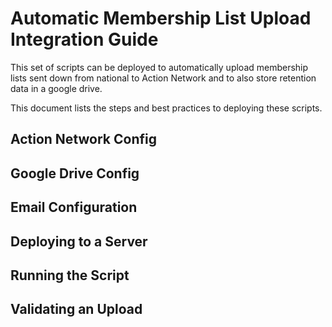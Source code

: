# Automatic Membership List Upload Integration Guide
This set of scripts can be deployed to automatically upload membership lists sent down from national to Action Network and to also store retention data in a google drive.

This document lists the steps and best practices to deploying these scripts.

## Action Network Config

## Google Drive Config

## Email Configuration

## Deploying to a Server

## Running the Script

## Validating an Upload
